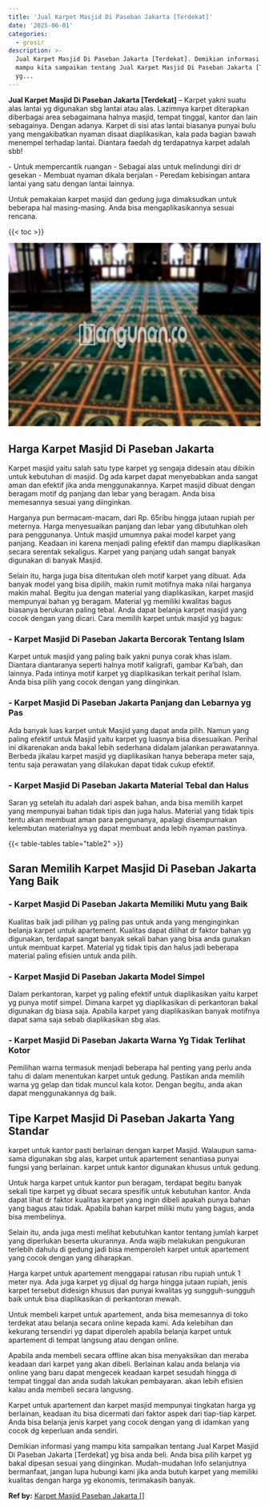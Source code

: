 ```yaml
---
title: 'Jual Karpet Masjid Di Paseban Jakarta [Terdekat]'
date: '2025-06-01'
categories:
  - grosir
description: >-
  Jual Karpet Masjid Di Paseban Jakarta [Terdekat]. Demikian informasi yang
  mampu kita sampaikan tentang Jual Karpet Masjid Di Paseban Jakarta [Terdekat]
  yg...
---
```


**Jual Karpet Masjid Di Paseban Jakarta \[Terdekat\]** – Karpet yakni suatu alas lantai yg digunakan sbg lantai atau alas. Lazimnya karpet diterapkan diberbagai area sebagaimana halnya masjid, tempat tinggal, kantor dan lain sebagainya. Dengan adanya. Karpet di sisi atas lantai biasanya punyai bulu yang mengakibatkan nyaman disaat diaplikasikan, kala pada bagian bawah menempel terhadap lantai. Diantara faedah dg terdapatnya karpet adalah sbb!

\- Untuk mempercantik ruangan - Sebagai alas untuk melindungi diri dr gesekan - Membuat nyaman dikala berjalan - Peredam kebisingan antara lantai yang satu dengan lantai lainnya.

Untuk pemakaian karpet masjid dan gedung juga dimaksudkan untuk beberapa hal masing-masing. Anda bisa mengaplikasikannya sesuai rencana.

{{< toc >}}

![Jual Karpet Masjid Di Paseban Jakarta [Terdekat]](/images/grosir-karpet-murah-62.png)

## Harga Karpet Masjid Di Paseban Jakarta

Karpet masjid yaitu salah satu type karpet yg sengaja didesain atau dibikin untuk kebutuhan di masjid. Dg ada karpet dapat menyebabkan anda sangat aman dan efektif jika anda menggunakannya. Karpet masjid dibuat dengan beragam motif dg panjang dan lebar yang beragam. Anda bisa memesannya sesuai yang diinginkan.

Harganya pun bermacam-macam, dari Rp. 65ribu hingga jutaan rupiah per meternya. Harga menyesuaikan panjang dan lebar yang dibutuhkan oleh para penggunanya. Untuk masjid umumnya pakai model karpet yang panjang. Keadaan ini karena menjadi paling efektif dan mampu diaplikasikan secara serentak sekaligus. Karpet yang panjang udah sangat banyak digunakan di banyak Masjid.

Selain itu, harga juga bisa ditentukan oleh motif karpet yang dibuat. Ada banyak model yang bisa dipilih, makin rumit motifnya maka nilai harganya makin mahal. Begitu jua dengan material yang diaplikasikan, karpet masjid mempunyai bahan yg beragam. Material yg memiliki kwalitas bagus biasanya berukuran paling tebal. Anda dapat belanja karpet masjid yang cocok dengan yang dicari. Cara memilih karpet untuk masjid yg bagus:

### \- Karpet Masjid Di Paseban Jakarta Bercorak Tentang Islam

Karpet untuk masjid yang paling baik yakni punya corak khas islam. Diantara diantaranya seperti halnya motif kaligrafi, gambar Ka’bah, dan lainnya. Pada intinya motif karpet yg diaplikasikan terkait perihal Islam. Anda bisa pilih yang cocok dengan yang diinginkan.

### \- Karpet Masjid Di Paseban Jakarta Panjang dan Lebarnya yg Pas

Ada banyak luas karpet untuk Masjid yang dapat anda pilih. Namun yang paling efektif untuk Masjid yaitu karpet yg luasnya bisa disesuaikan. Perihal ini dikarenakan anda bakal lebih sederhana didalam jalankan perawatannya. Berbeda jikalau karpet masjid yg diaplikasikan hanya beberapa meter saja, tentu saja perawatan yang dilakukan dapat tidak cukup efektif.

### \- Karpet Masjid Di Paseban Jakarta Material Tebal dan Halus

Saran yg setelah itu adalah dari aspek bahan, anda bisa memilih karpet yang mempunyai bahan tidak tipis dan juga halus. Material yang tidak tipis tentu akan membuat aman para pengunanya, apalagi disempurnakan kelembutan materialnya yg dapat membuat anda lebih nyaman pastinya.

{{< table-tables table="table2" >}}

## Saran Memilih Karpet Masjid Di Paseban Jakarta Yang Baik

### \- Karpet Masjid Di Paseban Jakarta Memiliki Mutu yang Baik

Kualitas baik jadi pilihan yg paling pas untuk anda yang menginginkan belanja karpet untuk apartement. Kualitas dapat dilihat dr faktor bahan yg digunakan, terdapat sangat banyak sekali bahan yang bisa anda gunakan untuk membuat karpet. Material yg tidak tipis dan halus jadi beberapa material paling efisien untuk anda pilih.

### \- Karpet Masjid Di Paseban Jakarta Model Simpel

Dalam perkantoran, karpet yg paling efektif untuk diaplikasikan yaitu karpet yg punya motif simpel. Dimana karpet yg diaplikasikan di perkantoran bakal digunakan dg biasa saja. Apabila karpet yang diaplikasikan banyak motifnya dapat sama saja sebab diaplikasikan sbg alas.

### \- Karpet Masjid Di Paseban Jakarta Warna Yg Tidak Terlihat Kotor

Pemilihan warna termasuk menjadi beberapa hal penting yang perlu anda tahu di dalam menentukan karpet untuk gedung. Pastikan anda memilih warna yg gelap dan tidak muncul kala kotor. Dengan begitu, anda akan dapat menggunakannya dg baik.

## Tipe Karpet Masjid Di Paseban Jakarta Yang Standar

karpet untuk kantor pasti berlainan dengan karpet Masjid. Walaupun sama-sama digunakan sbg alas, karpet untuk apartement senantiasa punyai fungsi yang berlainan. karpet untuk kantor digunakan khusus untuk gedung.

Untuk harga karpet untuk kantor pun beragam, terdapat begitu banyak sekali tipe karpet yg dibuat secara spesifik untuk kebutuhan kantor. Anda dapat lihat dr faktor kualitas karpet yang ingin dibeli apakah punya bahan yang bagus atau tidak. Apabila bahan karpet miliki mutu yang bagus, anda bisa membelinya.

Selain itu, anda juga mesti melihat kebutuhkan kantor tentang jumlah karpet yang diperlukan beserta ukurannya. Anda wajib melakukan pengukuran terlebih dahulu di gedung jadi bisa memperoleh karpet untuk apartement yang cocok dengan yang diharapkan.

Harga karpet untuk apartement menggapai ratusan ribu rupiah untuk 1 meter nya. Ada juga karpet yg dijual dg harga hingga jutaan rupiah, jenis karpet tersebut didesign khusus dan punyai kwalitas yg sungguh-sungguh baik untuk bisa diaplikasikan di perkantoran mewah.

Untuk membeli karpet untuk apartement, anda bisa memesannya di toko terdekat atau belanja secara online kepada kami. Ada kelebihan dan kekurang tersendiri yg dapat diperoleh apabila belanja karpet untuk apartement di tempat langsung atau dengan online.

Apabila anda membeli secara offline akan bisa menyaksikan dan meraba keadaan dari karpet yang akan dibeli. Berlainan kalau anda belanja via online yang baru dapat mengecek keadaan karpet sesudah hingga di tempat tinggal dan anda sudah lakukan pembayaran. akan lebih efisien kalau anda membeli secara langusng.

Karpet untuk apartement dan karpet masjid mempunyai tingkatan harga yg berlainan, keadaan itu bisa dicermati dari faktor aspek dari tiap-tiap karpet. Anda bisa belanja jenis karpet yang cocok dengan yang di idamkan yang cocok dg keperluan anda sendiri.

Demikian informasi yang mampu kita sampaikan tentang Jual Karpet Masjid Di Paseban Jakarta \[Terdekat\] yg bisa anda beli. Anda bisa pilih karpet yg bakal dipesan sesuai yang diinginkan. Mudah-mudahan Info selanjutnya bermanfaat, jangan lupa hubungi kami jika anda butuh karpet yang memiliki kualitas dengan harga yg ekonomis, terimakasih banyak.

**Ref by:**  [Karpet Masjid Paseban Jakarta []](https://id.wikipedia.org/wiki/Karpet)
